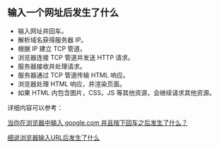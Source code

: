 ## 输入一个网址后发生了什么

- 输入网址并回车。
- 解析域名获得服务器 IP。
- 根据 IP 建立 TCP 管道。
- 浏览器连接 TCP 管道并发送 HTTP 请求。
- 服务器接收并处理请求。
- 服务器通过 TCP 管道传输 HTML 响应。
- 浏览器处理 HTML 响应，并渲染页面。
- 如果 HTML 内包含图片，CSS，JS 等其他资源，会继续请求其他资源。

详细内容可以参考：

[当你在浏览器中输入 google.com 并且按下回车之后发生了什么？](https://github.com/skyline75489/what-happens-when-zh_CN)

[细说浏览器输入URL后发生了什么](https://segmentfault.com/a/1190000012092552)